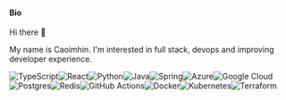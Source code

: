 #### Bio

Hi there 👋

My name is Caoimhin. I'm interested in full stack, devops and improving developer experience.


<img alt="TypeScript" src="https://img.shields.io/badge/typescript%20-%23007ACC.svg?&style=flat&logo=typescript&logoColor=white"/><img alt="React" src="https://img.shields.io/badge/react%20-%2320232a.svg?&style=flat&logo=react&logoColor=%2361DAFB"/><img alt="Python" src="https://img.shields.io/badge/python%20-%2314354C.svg?&style=flat&logo=python&logoColor=white"/><img alt="Java" src="https://img.shields.io/badge/java-%23ED8B00.svg?&style=flat&logo=java&logoColor=white"/><img alt="Spring" src="https://img.shields.io/badge/spring%20-%236DB33F.svg?&style=flat&logo=spring&logoColor=white"/><img alt="Azure" src="https://img.shields.io/badge/azure%20-%230072C6.svg?&style=flat&logo=azure-devops&logoColor=white"/><img alt="Google Cloud" src="https://img.shields.io/badge/Google%20Cloud%20-%234285F4.svg?&style=flat&logo=google-cloud&logoColor=white"/><img alt="Postgres" src ="https://img.shields.io/badge/postgres-%23316192.svg?&style=flat&logo=postgresql&logoColor=white"/><img alt="Redis" src="https://img.shields.io/badge/redis-%23DD0031.svg?&style=flat&logo=redis&logoColor=white"/><img alt="GitHub Actions" src="https://img.shields.io/badge/github%20actions%20-%232671E5.svg?&style=flat&logo=github%20actions&logoColor=white"/><img alt="Docker" src="https://img.shields.io/badge/docker%20-%230db7ed.svg?&style=flat&logo=docker&logoColor=white"/><img alt="Kubernetes" src="https://img.shields.io/badge/kubernetes%20-%23326ce5.svg?&style=flat&logo=kubernetes&logoColor=white"/><img alt="Terraform" src="https://img.shields.io/badge/terraform%20-%235835CC.svg?&style=flat&logo=terraform&logoColor=white"/>
